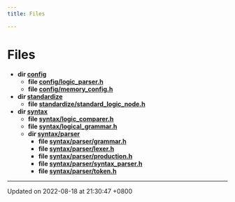 ```yaml
---
title: Files

---
```


# Files




* **dir [config](dir_9f351d46ce3cc29445a41dc3a31e6919.md#dir-config)** 
    * **file [config/logic_parser.h](logic__parser_8h.md#file-logic-parser.h)** 
    * **file [config/memory_config.h](memory__config_8h.md#file-memory-config.h)** 
* **dir [standardize](dir_4f112575f2ca4a6a5b876032201c10c1.md#dir-standardize)** 
    * **file [standardize/standard_logic_node.h](standard__logic__node_8h.md#file-standard-logic-node.h)** 
* **dir [syntax](dir_7da585dc58126695b9479e1b6ebea19f.md#dir-syntax)** 
    * **file [syntax/logic_comparer.h](logic__comparer_8h.md#file-logic-comparer.h)** 
    * **file [syntax/logical_grammar.h](logical__grammar_8h.md#file-logical-grammar.h)** 
    * **dir [syntax/parser](dir_033c62819f8044885a772cd72bae2e8d.md#dir-syntax/parser)** 
        * **file [syntax/parser/grammar.h](grammar_8h.md#file-grammar.h)** 
        * **file [syntax/parser/lexer.h](lexer_8h.md#file-lexer.h)** 
        * **file [syntax/parser/production.h](production_8h.md#file-production.h)** 
        * **file [syntax/parser/syntax_parser.h](syntax__parser_8h.md#file-syntax-parser.h)** 
        * **file [syntax/parser/token.h](token_8h.md#file-token.h)** 



-------------------------------

Updated on 2022-08-18 at 21:30:47 +0800
